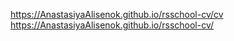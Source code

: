 https://AnastasiyaAlisenok.github.io/rsschool-cv/cv
https://AnastasiyaAlisenok.github.io/rsschool-cv/
